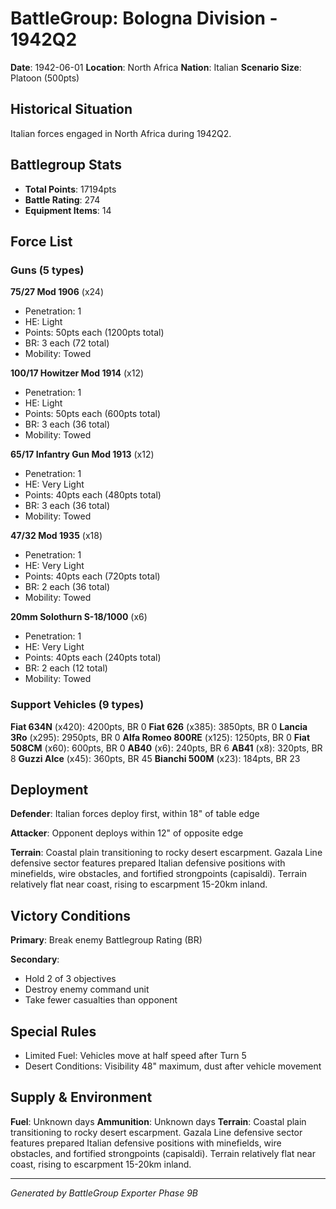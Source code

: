 # BattleGroup: Bologna Division - 1942Q2

**Date**: 1942-06-01
**Location**: North Africa
**Nation**: Italian
**Scenario Size**: Platoon (500pts)

## Historical Situation

Italian forces engaged in North Africa during 1942Q2.

## Battlegroup Stats

- **Total Points**: 17194pts
- **Battle Rating**: 274
- **Equipment Items**: 14

## Force List

### Guns (5 types)

**75/27 Mod 1906** (x24)
- Penetration: 1
- HE: Light
- Points: 50pts each (1200pts total)
- BR: 3 each (72 total)
- Mobility: Towed

**100/17 Howitzer Mod 1914** (x12)
- Penetration: 1
- HE: Light
- Points: 50pts each (600pts total)
- BR: 3 each (36 total)
- Mobility: Towed

**65/17 Infantry Gun Mod 1913** (x12)
- Penetration: 1
- HE: Very Light
- Points: 40pts each (480pts total)
- BR: 3 each (36 total)
- Mobility: Towed

**47/32 Mod 1935** (x18)
- Penetration: 1
- HE: Very Light
- Points: 40pts each (720pts total)
- BR: 2 each (36 total)
- Mobility: Towed

**20mm Solothurn S-18/1000** (x6)
- Penetration: 1
- HE: Very Light
- Points: 40pts each (240pts total)
- BR: 2 each (12 total)
- Mobility: Towed

### Support Vehicles (9 types)

**Fiat 634N** (x420): 4200pts, BR 0
**Fiat 626** (x385): 3850pts, BR 0
**Lancia 3Ro** (x295): 2950pts, BR 0
**Alfa Romeo 800RE** (x125): 1250pts, BR 0
**Fiat 508CM** (x60): 600pts, BR 0
**AB40** (x6): 240pts, BR 6
**AB41** (x8): 320pts, BR 8
**Guzzi Alce** (x45): 360pts, BR 45
**Bianchi 500M** (x23): 184pts, BR 23

## Deployment

**Defender**: Italian forces deploy first, within 18" of table edge

**Attacker**: Opponent deploys within 12" of opposite edge

**Terrain**: Coastal plain transitioning to rocky desert escarpment. Gazala Line defensive sector features prepared Italian defensive positions with minefields, wire obstacles, and fortified strongpoints (capisaldi). Terrain relatively flat near coast, rising to escarpment 15-20km inland.

## Victory Conditions

**Primary**: Break enemy Battlegroup Rating (BR)

**Secondary**:
- Hold 2 of 3 objectives
- Destroy enemy command unit
- Take fewer casualties than opponent

## Special Rules

- Limited Fuel: Vehicles move at half speed after Turn 5
- Desert Conditions: Visibility 48" maximum, dust after vehicle movement

## Supply & Environment

**Fuel**: Unknown days
**Ammunition**: Unknown days
**Terrain**: Coastal plain transitioning to rocky desert escarpment. Gazala Line defensive sector features prepared Italian defensive positions with minefields, wire obstacles, and fortified strongpoints (capisaldi). Terrain relatively flat near coast, rising to escarpment 15-20km inland.

---

*Generated by BattleGroup Exporter Phase 9B*
